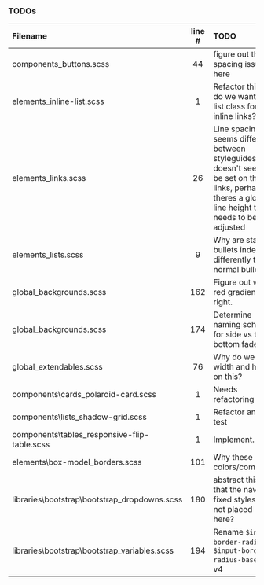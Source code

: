 ### TODOs
| Filename | line # | TODO
|:------|:------:|:------
| components\_buttons.scss | 44 | figure out the spacing issues here
| elements\_inline-list.scss | 1 | Refactor this -- do  we want a list class for inline links?
| elements\_links.scss | 26 | Line spacing seems different between styleguides -- doesn't seem to be set on these links, perhaps theres a global line height that needs to be adjusted
| elements\_lists.scss | 9 | Why are star bullets indented differently than normal bullets?
| global\_backgrounds.scss | 162 | Figure out which red gradient is right.
| global\_backgrounds.scss | 174 | Determine naming scheme for side vs top bottom fades
| global\_extendables.scss | 76 | Why do we set width and height on this?
| components\cards\_polaroid-card.scss | 1 | Needs refactoring
| components\lists\_shadow-grid.scss | 1 | Refactor and test
| components\tables\_responsive-flip-table.scss | 1 | Implement.
| elements\box-model\_borders.scss | 101 | Why these colors/combo's?
| libraries\bootstrap\bootstrap\_dropdowns.scss | 180 | abstract this so that the navbar fixed styles are not placed here?
| libraries\bootstrap\bootstrap\_variables.scss | 194 | Rename `$input-border-radius` to `$input-border-radius-base` in v4